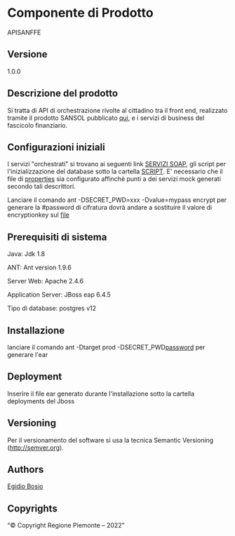 # Componente di Prodotto

APISANFFE

## Versione

1.0.0

## Descrizione del prodotto

Si tratta di API di orchestrazione rivolte al cittadino tra il front end, realizzato tramite il prodotto SANSOL pubblicato [qui](<https://github.com/regione-piemonte/sansol>), e i servizi di business del fascicolo finanziario.

## Configurazioni iniziali

I servizi "orchestrati" si trovano ai seguenti link [SERVIZI SOAP](docs/wsdl), gli script per l'inizializzazione del database sotto la cartella [SCRIPT](docs/sql). E' necessario che il file di [properties](buildfiles/prod.properties) sia configurato affinchè punti a dei servizi mock generati secondo tali descrittori.

Lanciare il comando ant -DSECRET_PWD=xxx -Dvalue=mypass encrypt per generare la #password di cifratura  dovrà andare a sostituire il valore di encryptionkey sul  [file](buildfiles/prod.properties)

## Prerequisiti di sistema

Java:
Jdk 1.8

ANT:
Ant version 1.9.6

Server Web:
Apache 2.4.6

Application Server:
JBoss eap 6.4.5

Tipo di database:
postgres v12

## Installazione

lanciare il comando ant -Dtarget prod -DSECRET_PWD[password](#password) per generare l'ear

## Deployment

Inserire il file ear generato durante l'installazione sotto la cartella deployments del Jboss

## Versioning

Per il versionamento del software si usa la tecnica Semantic Versioning (http://semver.org).

## Authors

[Egidio Bosio](https://github.com/egidio-bosio)

## Copyrights

“© Copyright Regione Piemonte – 2022”
